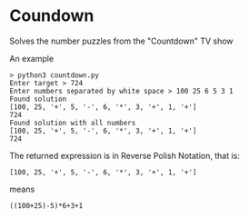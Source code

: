 # Coundown
Solves the number puzzles from the "Countdown" TV show

An example
```
> python3 countdown.py
Enter target > 724
Enter numbers separated by white space > 100 25 6 5 3 1
Found solution
[100, 25, '+', 5, '-', 6, '*', 3, '+', 1, '+']
724
Found solution with all numbers
[100, 25, '+', 5, '-', 6, '*', 3, '+', 1, '+']
724
```

The returned expression is in Reverse Polish Notation, that is: 
```
[100, 25, '+', 5, '-', 6, '*', 3, '+', 1, '+']
```
means

```
((100+25)-5)*6+3+1
```
